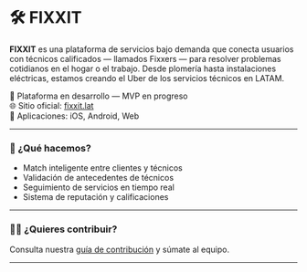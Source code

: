 # 🛠️ FIXXIT

**FIXXIT** es una plataforma de servicios bajo demanda que conecta usuarios con técnicos calificados — llamados Fixxers — para resolver problemas cotidianos en el hogar o el trabajo. Desde plomería hasta instalaciones eléctricas, estamos creando el Uber de los servicios técnicos en LATAM.

🚀 Plataforma en desarrollo — MVP en progreso  
🌐 Sitio oficial: [fixxit.lat](https://fixxit.lat)  
📱 Aplicaciones: iOS, Android, Web  

---

### 🌟 ¿Qué hacemos?

- Match inteligente entre clientes y técnicos
- Validación de antecedentes de técnicos
- Seguimiento de servicios en tiempo real
- Sistema de reputación y calificaciones

---

### 🧑‍💻 ¿Quieres contribuir?

Consulta nuestra [guía de contribución](../CONTRIBUTING.md) y súmate al equipo.

---
